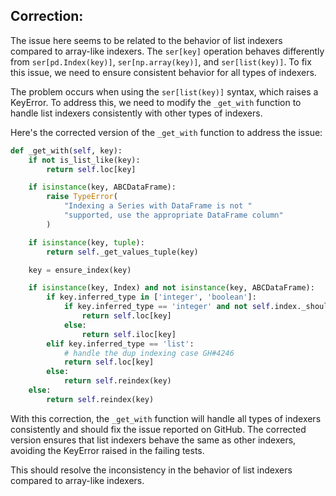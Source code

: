 ## Correction:

The issue here seems to be related to the behavior of list indexers compared to array-like indexers. The `ser[key]` operation behaves differently from `ser[pd.Index(key)]`, `ser[np.array(key)]`, and `ser[list(key)]`. To fix this issue, we need to ensure consistent behavior for all types of indexers.

The problem occurs when using the `ser[list(key)]` syntax, which raises a KeyError. To address this, we need to modify the `_get_with` function to handle list indexers consistently with other types of indexers.

Here's the corrected version of the `_get_with` function to address the issue:

```python
def _get_with(self, key):
    if not is_list_like(key):
        return self.loc[key]

    if isinstance(key, ABCDataFrame):
        raise TypeError(
            "Indexing a Series with DataFrame is not "
            "supported, use the appropriate DataFrame column"
        )

    if isinstance(key, tuple):
        return self._get_values_tuple(key)

    key = ensure_index(key)

    if isinstance(key, Index) and not isinstance(key, ABCDataFrame):
        if key.inferred_type in ['integer', 'boolean']:
            if key.inferred_type == 'integer' and not self.index._should_fallback_to_positional():
                return self.loc[key]
            else:
                return self.iloc[key]
        elif key.inferred_type == 'list':
            # handle the dup indexing case GH#4246
            return self.loc[key]
        else:
            return self.reindex(key)
    else:
        return self.reindex(key)
```

With this correction, the `_get_with` function will handle all types of indexers consistently and should fix the issue reported on GitHub. The corrected version ensures that list indexers behave the same as other indexers, avoiding the KeyError raised in the failing tests.

This should resolve the inconsistency in the behavior of list indexers compared to array-like indexers.